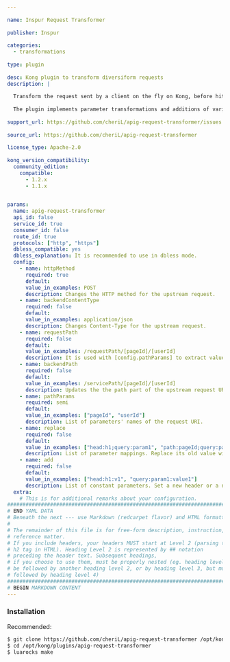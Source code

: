 ```yaml
--- 
 
name: Inspur Request Transformer 
 
publisher: Inspur 
 
categories: 
  - transformations 
 
type: plugin 
 
desc: Kong plugin to transform diversiform requests 
description: | 
 
  Transform the request sent by a client on the fly on Kong, before hitting the upstream server. 
   
  The plugin implements parameter transformations and additions of various positions. 
 
support_url: https://github.com/cheriL/apig-request-transformer/issues 
 
source_url: https://github.com/cheriL/apig-request-transformer 
 
license_type: Apache-2.0 
 
kong_version_compatibility: 
  community_edition: 
    compatible: 
      - 1.2.x
      - 1.1.x 

 
params: 
  name: apig-request-transformer 
  api_id: false 
  service_id: true 
  consumer_id: false 
  route_id: true 
  protocols: ["http", "https"] 
  dbless_compatible: yes 
  dbless_explanation: It is recommended to use in dbless mode. 
  config: 
    - name: httpMethod 
      required: true 
      default: 
      value_in_examples: POST 
      description: Changes the HTTP method for the upstream request.
    - name: backendContentType 
      required: false 
      default: 
      value_in_examples: application/json 
      description: Changes Content-Type for the upstream request.
    - name: requestPath 
      required: false 
      default: 
      value_in_examples: /requestPath/[pageId]/[userId] 
      description: It is used with [config.pathParams] to extract values from the request URI.
    - name: backendPath 
      required: false 
      default: 
      value_in_examples: /servicePath/[pageId]/[userId] 
      description: Updates the the path part of the upstream request URI with values.
    - name: pathParams 
      required: semi 
      default: 
      value_in_examples: ["pageId", "userId"] 
      description: List of parameters' names of the request URI.
    - name: replace 
      required: false 
      default: 
      value_in_examples: ["head:h1;query:param1", "path:pageId;query:param2"] 
      description: List of parameter mappings. Replace its old value with the new one at different locations.
    - name: add 
      required: false 
      default: 
      value_in_examples: ["head:h1:v1", "query:param1:value1"] 
      description: List of constant parameters. Set a new header or a new querystring with the given value. 
  extra: 
    # This is for additional remarks about your configuration. 
############################################################################### 
# END YAML DATA 
# Beneath the next --- use Markdown (redcarpet flavor) and HTML formatting only. 
# 
# The remainder of this file is for free-form description, instruction, and 
# reference matter. 
# If you include headers, your headers MUST start at Level 2 (parsing to 
# h2 tag in HTML). Heading Level 2 is represented by ## notation 
# preceding the header text. Subsequent headings, 
# if you choose to use them, must be properly nested (eg. heading level 2 may 
# be followed by another heading level 2, or by heading level 3, but must NOT be 
# followed by heading level 4) 
############################################################################### 
# BEGIN MARKDOWN CONTENT 
--- 
```

 
### Installation 
Recommended: 
 
```bash 
$ git clone https://github.com/cheriL/apig-request-transformer /opt/kong/plugins 
$ cd /opt/kong/plugins/apig-request-transformer 
$ luarocks make 
``` 
